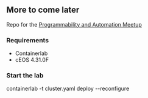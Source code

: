 ## More to come later

Repo for the [Programmability and Automation Meetup](https://www.meetup.com/rtp-programmability-and-automation-meetup/events/299674458/)

### Requirements
- Containerlab
- cEOS 4.31.0F

### Start the lab

containerlab -t cluster.yaml deploy --reconfigure



